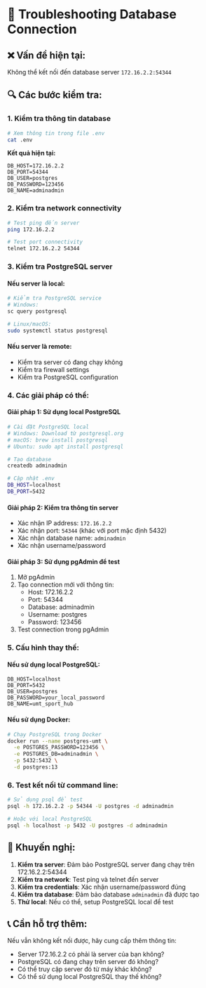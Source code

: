 # 🔧 Troubleshooting Database Connection

## ❌ Vấn đề hiện tại:
Không thể kết nối đến database server `172.16.2.2:54344`

## 🔍 Các bước kiểm tra:

### 1. Kiểm tra thông tin database
```bash
# Xem thông tin trong file .env
cat .env
```

**Kết quả hiện tại:**
```
DB_HOST=172.16.2.2
DB_PORT=54344
DB_USER=postgres
DB_PASSWORD=123456
DB_NAME=adminadmin
```

### 2. Kiểm tra network connectivity
```bash
# Test ping đến server
ping 172.16.2.2

# Test port connectivity
telnet 172.16.2.2 54344
```

### 3. Kiểm tra PostgreSQL server

#### Nếu server là local:
```bash
# Kiểm tra PostgreSQL service
# Windows:
sc query postgresql

# Linux/macOS:
sudo systemctl status postgresql
```

#### Nếu server là remote:
- Kiểm tra server có đang chạy không
- Kiểm tra firewall settings
- Kiểm tra PostgreSQL configuration

### 4. Các giải pháp có thể:

#### Giải pháp 1: Sử dụng local PostgreSQL
```bash
# Cài đặt PostgreSQL local
# Windows: Download từ postgresql.org
# macOS: brew install postgresql
# Ubuntu: sudo apt install postgresql

# Tạo database
createdb adminadmin

# Cập nhật .env
DB_HOST=localhost
DB_PORT=5432
```

#### Giải pháp 2: Kiểm tra thông tin server
- Xác nhận IP address: `172.16.2.2`
- Xác nhận port: `54344` (khác với port mặc định 5432)
- Xác nhận database name: `adminadmin`
- Xác nhận username/password

#### Giải pháp 3: Sử dụng pgAdmin để test
1. Mở pgAdmin
2. Tạo connection mới với thông tin:
   - Host: 172.16.2.2
   - Port: 54344
   - Database: adminadmin
   - Username: postgres
   - Password: 123456
3. Test connection trong pgAdmin

### 5. Cấu hình thay thế:

#### Nếu sử dụng local PostgreSQL:
```env
DB_HOST=localhost
DB_PORT=5432
DB_USER=postgres
DB_PASSWORD=your_local_password
DB_NAME=umt_sport_hub
```

#### Nếu sử dụng Docker:
```bash
# Chạy PostgreSQL trong Docker
docker run --name postgres-umt \
  -e POSTGRES_PASSWORD=123456 \
  -e POSTGRES_DB=adminadmin \
  -p 5432:5432 \
  -d postgres:13
```

### 6. Test kết nối từ command line:

```bash
# Sử dụng psql để test
psql -h 172.16.2.2 -p 54344 -U postgres -d adminadmin

# Hoặc với local PostgreSQL
psql -h localhost -p 5432 -U postgres -d adminadmin
```

## 🎯 Khuyến nghị:

1. **Kiểm tra server**: Đảm bảo PostgreSQL server đang chạy trên 172.16.2.2:54344
2. **Kiểm tra network**: Test ping và telnet đến server
3. **Kiểm tra credentials**: Xác nhận username/password đúng
4. **Kiểm tra database**: Đảm bảo database `adminadmin` đã được tạo
5. **Thử local**: Nếu có thể, setup PostgreSQL local để test

## 📞 Cần hỗ trợ thêm:

Nếu vẫn không kết nối được, hãy cung cấp thêm thông tin:
- Server 172.16.2.2 có phải là server của bạn không?
- PostgreSQL có đang chạy trên server đó không?
- Có thể truy cập server đó từ máy khác không?
- Có thể sử dụng local PostgreSQL thay thế không?
